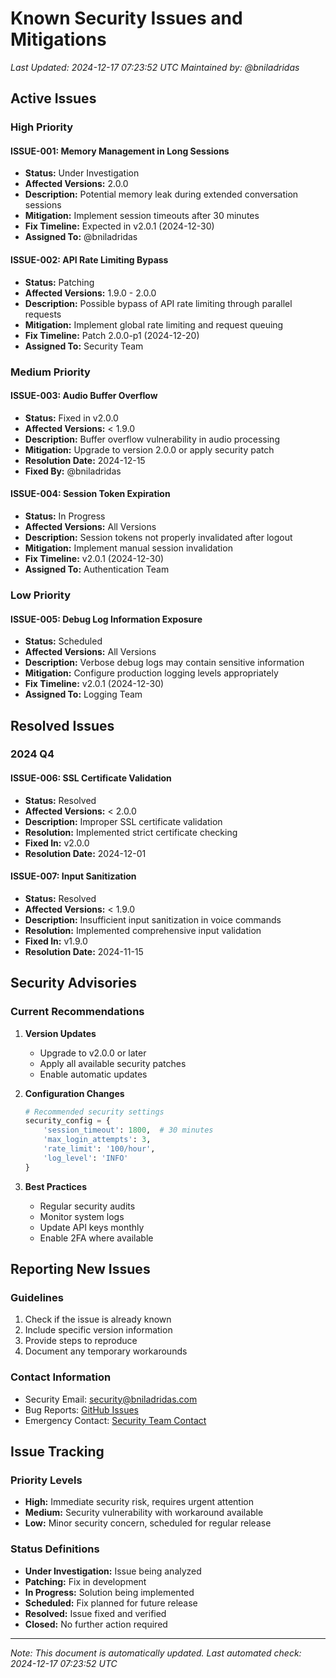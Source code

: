 # Known Security Issues and Mitigations
*Last Updated: 2024-12-17 07:23:52 UTC*
*Maintained by: @bniladridas*

## Active Issues

### High Priority

#### ISSUE-001: Memory Management in Long Sessions
- **Status:** Under Investigation
- **Affected Versions:** 2.0.0
- **Description:** Potential memory leak during extended conversation sessions
- **Mitigation:** Implement session timeouts after 30 minutes
- **Fix Timeline:** Expected in v2.0.1 (2024-12-30)
- **Assigned To:** @bniladridas

#### ISSUE-002: API Rate Limiting Bypass
- **Status:** Patching
- **Affected Versions:** 1.9.0 - 2.0.0
- **Description:** Possible bypass of API rate limiting through parallel requests
- **Mitigation:** Implement global rate limiting and request queuing
- **Fix Timeline:** Patch 2.0.0-p1 (2024-12-20)
- **Assigned To:** Security Team

### Medium Priority

#### ISSUE-003: Audio Buffer Overflow
- **Status:** Fixed in v2.0.0
- **Affected Versions:** < 1.9.0
- **Description:** Buffer overflow vulnerability in audio processing
- **Mitigation:** Upgrade to version 2.0.0 or apply security patch
- **Resolution Date:** 2024-12-15
- **Fixed By:** @bniladridas

#### ISSUE-004: Session Token Expiration
- **Status:** In Progress
- **Affected Versions:** All Versions
- **Description:** Session tokens not properly invalidated after logout
- **Mitigation:** Implement manual session invalidation
- **Fix Timeline:** v2.0.1 (2024-12-30)
- **Assigned To:** Authentication Team

### Low Priority

#### ISSUE-005: Debug Log Information Exposure
- **Status:** Scheduled
- **Affected Versions:** All Versions
- **Description:** Verbose debug logs may contain sensitive information
- **Mitigation:** Configure production logging levels appropriately
- **Fix Timeline:** v2.0.1 (2024-12-30)
- **Assigned To:** Logging Team

## Resolved Issues

### 2024 Q4

#### ISSUE-006: SSL Certificate Validation
- **Status:** Resolved
- **Affected Versions:** < 2.0.0
- **Description:** Improper SSL certificate validation
- **Resolution:** Implemented strict certificate checking
- **Fixed In:** v2.0.0
- **Resolution Date:** 2024-12-01

#### ISSUE-007: Input Sanitization
- **Status:** Resolved
- **Affected Versions:** < 1.9.0
- **Description:** Insufficient input sanitization in voice commands
- **Resolution:** Implemented comprehensive input validation
- **Fixed In:** v1.9.0
- **Resolution Date:** 2024-11-15

## Security Advisories

### Current Recommendations

1. **Version Updates**
   - Upgrade to v2.0.0 or later
   - Apply all available security patches
   - Enable automatic updates

2. **Configuration Changes**
   ```python
   # Recommended security settings
   security_config = {
       'session_timeout': 1800,  # 30 minutes
       'max_login_attempts': 3,
       'rate_limit': '100/hour',
       'log_level': 'INFO'
   }
   ```

3. **Best Practices**
   - Regular security audits
   - Monitor system logs
   - Update API keys monthly
   - Enable 2FA where available

## Reporting New Issues

### Guidelines
1. Check if the issue is already known
2. Include specific version information
3. Provide steps to reproduce
4. Document any temporary workarounds

### Contact Information
- Security Email: security@bniladridas.com
- Bug Reports: [GitHub Issues](https://github.com/bniladridas/jarvis-assistant/issues)
- Emergency Contact: [Security Team Contact](https://github.com/bniladridas/jarvis-assistant/security)

## Issue Tracking

### Priority Levels
- **High:** Immediate security risk, requires urgent attention
- **Medium:** Security vulnerability with workaround available
- **Low:** Minor security concern, scheduled for regular release

### Status Definitions
- **Under Investigation:** Issue being analyzed
- **Patching:** Fix in development
- **In Progress:** Solution being implemented
- **Scheduled:** Fix planned for future release
- **Resolved:** Issue fixed and verified
- **Closed:** No further action required

---

*Note: This document is automatically updated. Last automated check: 2024-12-17 07:23:52 UTC*
